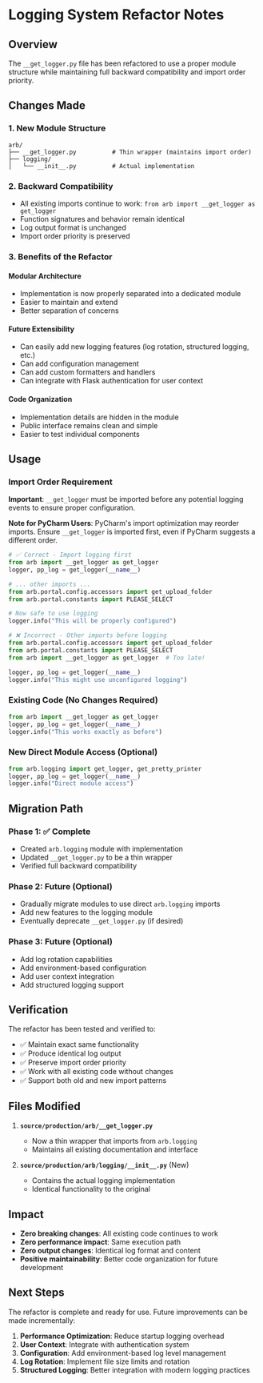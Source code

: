 # Logging System Refactor Notes

## Overview
The `__get_logger.py` file has been refactored to use a proper module structure while maintaining full backward compatibility and import order priority.

## Changes Made

### 1. **New Module Structure**
```
arb/
├── __get_logger.py          # Thin wrapper (maintains import order)
├── logging/
│   └── __init__.py          # Actual implementation
```

### 2. **Backward Compatibility**
- All existing imports continue to work: `from arb import __get_logger as get_logger`
- Function signatures and behavior remain identical
- Log output format is unchanged
- Import order priority is preserved

### 3. **Benefits of the Refactor**

#### **Modular Architecture**
- Implementation is now properly separated into a dedicated module
- Easier to maintain and extend
- Better separation of concerns

#### **Future Extensibility**
- Can easily add new logging features (log rotation, structured logging, etc.)
- Can add configuration management
- Can add custom formatters and handlers
- Can integrate with Flask authentication for user context

#### **Code Organization**
- Implementation details are hidden in the module
- Public interface remains clean and simple
- Easier to test individual components

## Usage

### **Import Order Requirement**
**Important**: `__get_logger` must be imported before any potential logging events to ensure proper configuration.

**Note for PyCharm Users**: PyCharm's import optimization may reorder imports. Ensure `__get_logger` is imported first, even if PyCharm suggests a different order.

```python
# ✅ Correct - Import logging first
from arb import __get_logger as get_logger
logger, pp_log = get_logger(__name__)

# ... other imports ...
from arb.portal.config.accessors import get_upload_folder
from arb.portal.constants import PLEASE_SELECT

# Now safe to use logging
logger.info("This will be properly configured")
```

```python
# ❌ Incorrect - Other imports before logging
from arb.portal.config.accessors import get_upload_folder
from arb.portal.constants import PLEASE_SELECT
from arb import __get_logger as get_logger  # Too late!

logger, pp_log = get_logger(__name__)
logger.info("This might use unconfigured logging")
```

### **Existing Code (No Changes Required)**
```python
from arb import __get_logger as get_logger
logger, pp_log = get_logger(__name__)
logger.info("This works exactly as before")
```

### **New Direct Module Access (Optional)**
```python
from arb.logging import get_logger, get_pretty_printer
logger, pp_log = get_logger(__name__)
logger.info("Direct module access")
```

## Migration Path

### **Phase 1: ✅ Complete**
- Created `arb.logging` module with implementation
- Updated `__get_logger.py` to be a thin wrapper
- Verified full backward compatibility

### **Phase 2: Future (Optional)**
- Gradually migrate modules to use direct `arb.logging` imports
- Add new features to the logging module
- Eventually deprecate `__get_logger.py` (if desired)

### **Phase 3: Future (Optional)**
- Add log rotation capabilities
- Add environment-based configuration
- Add user context integration
- Add structured logging support

## Verification

The refactor has been tested and verified to:
- ✅ Maintain exact same functionality
- ✅ Produce identical log output
- ✅ Preserve import order priority
- ✅ Work with all existing code without changes
- ✅ Support both old and new import patterns

## Files Modified

1. **`source/production/arb/__get_logger.py`**
   - Now a thin wrapper that imports from `arb.logging`
   - Maintains all existing documentation and interface

2. **`source/production/arb/logging/__init__.py`** (New)
   - Contains the actual logging implementation
   - Identical functionality to the original

## Impact

- **Zero breaking changes**: All existing code continues to work
- **Zero performance impact**: Same execution path
- **Zero output changes**: Identical log format and content
- **Positive maintainability**: Better code organization for future development

## Next Steps

The refactor is complete and ready for use. Future improvements can be made incrementally:

1. **Performance Optimization**: Reduce startup logging overhead
2. **User Context**: Integrate with authentication system
3. **Configuration**: Add environment-based log level management
4. **Log Rotation**: Implement file size limits and rotation
5. **Structured Logging**: Better integration with modern logging practices 